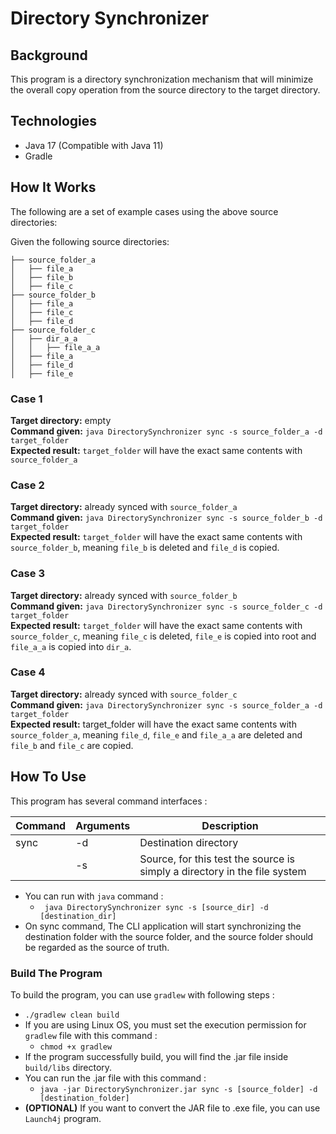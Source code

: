 # Directory Synchronizer

## Background
This program is a directory synchronization mechanism that will minimize the overall copy
operation from the source directory to the target directory.

## Technologies
- Java 17 (Compatible with Java 11)
- Gradle

## How It Works
The following are a set of example cases using the above source directories: <br>

Given the following source directories:
```
├── source_folder_a
│   ├── file_a
│   ├── file_b
│   ├── file_c
├── source_folder_b
│   ├── file_a
│   ├── file_c
│   ├── file_d
├── source_folder_c
│   ├── dir_a_a
│   │   ├── file_a_a
│   ├── file_a
│   ├── file_d
│   ├── file_e
```


### Case 1
**Target directory:** empty <br>
**Command given:** `java DirectorySynchronizer sync -s source_folder_a -d target_folder` <br>
**Expected result:** `target_folder` will have the exact same contents with `source_folder_a`

### Case 2
**Target directory:** already synced with `source_folder_a` <br>
**Command given:** `java DirectorySynchronizer sync -s source_folder_b -d target_folder` <br>
**Expected result:** `target_folder` will have the exact same contents with `source_folder_b`, meaning
`file_b` is deleted and `file_d` is copied.

### Case 3
**Target directory:** already synced with `source_folder_b` <br>
**Command given:** `java DirectorySynchronizer sync -s source_folder_c -d target_folder` <br>
**Expected result:** `target_folder` will have the exact same contents with `source_folder_c`, meaning
`file_c` is deleted, `file_e` is copied into root and `file_a_a` is copied into `dir_a`.

### Case 4
**Target directory:** already synced with `source_folder_c` <br>
**Command given:** `java DirectorySynchronizer sync -s source_folder_a -d target_folder` <br>
**Expected result:** target_folder will have the exact same contents with `source_folder_a`, meaning
`file_d`, `file_e` and `file_a_a` are deleted and `file_b` and `file_c` are copied.


## How To Use
This program has several command interfaces :

| Command | Arguments | Description                                                               |
|---------|-----------|---------------------------------------------------------------------------|
| sync    | -d        | Destination directory                                                     |
|         | -s        | Source, for this test the source is simply a directory in the file system |

- You can run with `java` command :
  - ` java DirectorySynchronizer sync -s [source_dir] -d [destination_dir]`
- On sync command, The CLI application will start synchronizing the destination folder with the source folder,
  and the source folder should be regarded as the source of truth.

### Build The Program
To build the program, you can use `gradlew` with following steps :
- `./gradlew clean build`
- If you are using Linux OS, you must set the execution permission for `gradlew` file with this command :
  - `chmod +x gradlew`
- If the program successfully build, you will find the .jar file inside `build/libs` directory.
- You can run the .jar file with this command :
  - `java -jar DirectorySynchronizer.jar sync -s [source_folder] -d [destination_folder]`
- **(OPTIONAL)** If you want to convert the JAR file to .exe file, you can use `Launch4j` program.
